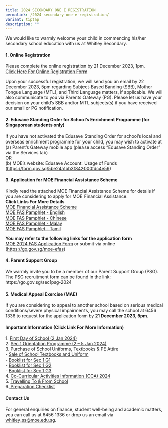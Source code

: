 ```yaml
---
title: 2024 SECONDARY ONE E REGISTRATION
permalink: /2024-secondary-one-e-registration/
variant: tiptap
description: ""
---
```

<p>We would like to warmly welcome your child in commencing his/her secondary school education with us at Whitley Secondary.</p><h4><strong>1. Online Registration</strong></h4><p>Please complete the online registration by 21 December 2023, 1pm. <br><a href="https://go.gov.sg/sec1registrationform-2024" rel="noopener noreferrer nofollow" target="_blank">Click Here For Online Registration Form</a></p><p></p><p>Upon your successful registration, we will send you an email by 22 December 2023, 5pm regarding Subject-Based Banding (SBB), Mother Tongue Language (MTL), and Third Language matters, if applicable. We will also communicate to you via Parents Gateway (PG). Please let us have your decision on your child’s SBB and/or MTL subjects(s) if you have received our email or PG notification.</p><h4><strong>2. Edusave Standing Order for School’s Enrichment Programme (for Singaporean students only)</strong></h4><p>If you have not activated the Edusave Standing Order for school’s local and overseas enrichment programme for your child, you may wish to activate at<br>(a) Parent’s Gateway mobile app (please access “Edusave Standing Order” via the Services tab) <br>OR<br>(b) MOE’s website: Edusave Account: Usage of Funds (<a href="https://form.gov.sg/5be24a1bb3f842000fdc4e59" rel="noopener noreferrer nofollow" target="_blank">https://form.gov.sg/5be24a1bb3f842000fdc4e59</a>)</p><h4><strong>3. Application for MOE Financial Assistance Scheme</strong></h4><p>Kindly read the attached MOE Financial Assistance Scheme for details if you are considering to apply for MOE Financial Assistance.<br><strong>Click Links For More Details</strong><br><a href="/files/MOE_Financial_Assistance_Scheme.pdf" rel="noopener noreferrer nofollow" target="_blank">MOE Financial Assistance Scheme</a><br><a href="/files/MOE_FINANCIAL_ASSISTANCE_SCHEME__FAS__2024_ENGLISH.pdf" rel="noopener noreferrer nofollow" target="_blank">MOE FAS Pamphlet - English</a><br><a href="/files/MOE_FINANCIAL_ASSISTANCE_SCHEME__FAS__2024_CHINESE.pdf" rel="noopener noreferrer nofollow" target="_blank">MOE FAS Pamphlet - Chinese</a><br><a href="/files/MOE_FINANCIAL_ASSISTANCE_SCHEME__FAS__2024_MALAY.pdf" rel="noopener noreferrer nofollow" target="_blank">MOE FAS Pamphlet - Malay</a><br><a href="/files/MOE_FINANCIAL_ASSISTANCE_SCHEME__FAS__2024_TAMIL.pdf" rel="noopener noreferrer nofollow" target="_blank">MOE FAS Pamphlet - Tamil</a></p><p><strong>You may refer to the following links for the application form</strong><br><a href="/files/MOE_2024_FAS_Application_Form.pdf" rel="noopener noreferrer nofollow" target="_blank">MOE 2024 FAS Application Form</a> or submit via online (<a href="https://go.gov.sg/moe-efas" rel="noopener noreferrer nofollow" target="_blank">https://go.gov.sg/moe-efas</a>)</p><h4><strong>4. Parent Support Group</strong></h4><p>We warmly invite you to be a member of our Parent Support Group (PSG). The PSG recruitment form can be found in the link: <a rel="noopener noreferrer nofollow" target="_blank">https://go.gov.sg/sec1psg-2024</a><br></p><h4><strong>5. Medical Appeal Exercise (MAE)</strong></h4><p>If you are considering to appeal to another school based on serious medical conditions/severe physical impairments, you may call the school at 6456 1336 to request for the application form by <strong>21 December 2023, 5pm</strong>.</p><p></p><h4><strong>Important Information (Click Link For More Information)</strong></h4><p>1. <a href="/files/1__First_Day_of_school.pdf" rel="noopener noreferrer nofollow" target="_blank">First Day of School (2 Jan 2024)</a><br>2. <a href="/files/2__Sec_1_Orientation_Programme.pdf" rel="noopener noreferrer nofollow" target="_blank">Sec 1 Orientation Programme (2 – 5 Jan 2024)</a><br>3. Purchase of School Uniforms, Textbooks &amp; PE Attire <br>- <a href="/files/3a_Sale_of_Textbooks_and_Uniform_for_2024__Sec_1_.pdf" rel="noopener noreferrer nofollow" target="_blank">Sale of School Textbooks and Uniform</a><br>- <a href="/files/3b__Booklist_for_Sec_1_G1.pdf" rel="noopener noreferrer nofollow" target="_blank">Booklist for Sec 1 G1</a><br>- <a href="/files/3c__Booklist_for_Sec_1_G2.pdf" rel="noopener noreferrer nofollow" target="_blank">Booklist for Sec 1 G2</a><br>- <a href="/files/3d__Booklist_for_Sec_1_G3.pdf" rel="noopener noreferrer nofollow" target="_blank">Booklist for Sec 1 G3</a><br>4. <a href="/files/4_CCA_Information_2024.pdf" rel="noopener noreferrer nofollow" target="_blank">Co-Curricular Activities Information (CCA) 2024</a><br>5. <a href="/files/5_To_and_From_School_2024.pdf" rel="noopener noreferrer nofollow" target="_blank">Travelling To &amp; From School</a><br>6.<a href="/files/6_Preparation_Checklist.pdf" rel="noopener noreferrer nofollow" target="_blank"> Preparation Checklist</a></p><h4><strong>Contact Us</strong></h4><p>For general enquiries on finance, student well-being and academic matters, you can call us at 6456 1336 or drop us an email via <a href="mailto:whitley_ss@moe.edu.sg" rel="noopener noreferrer nofollow" target="_blank">whitley_ss@moe.edu.sg</a>. </p><p></p><p></p>